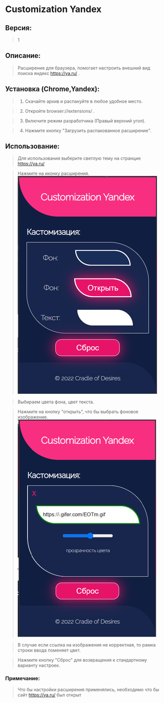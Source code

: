 # Customization Yandex

## Версия: 
> 1

## Описание:
> Расширение для браузера, помогает настроить внешний вид поиска яндекс https://ya.ru/ .

## Установка (Chrome,Yandex):

> 1) Скачайте архив и распакуйте в любое удобное место.


> 2) Откройте browser://extensions/ .


> 3) Включите режим разработчика (Правый верхний угол).


> 4) Нажмите кнопку "Загрузить распакованное расширение".


## Использование: 

> Для использования выберите светлую тему на странцие https://ya.ru/ 

> Нажмите на иконку расширения.
![Главное окно](\images\MainWindow.png)


> Выбираем цвета фона, цвет текста.


> Нажмите на кнопку "открыть", что бы выбрать фоновое изображение.
![Окно выбора изображения](\images\SubWindow.png)


> В случае если ссылка на изображения не корректная, то рамка строки ввода поменяет цвет.


> Нажмите кнопку "Сброс" для возвращения к стандартному варианту настроек.



### Примечание:

> Что бы настройки расширения применялись, необходимо что бы сайт https://ya.ru/ был открыт




